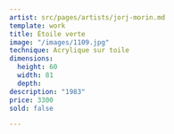```yaml
---
artist: src/pages/artists/jorj-morin.md
template: work
title: Étoile verte
image: "/images/1109.jpg"
technique: Acrylique sur toile
dimensions:
  height: 60
  width: 81
  depth:
description: "1983"
price: 3300
sold: false

---
```


